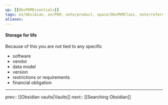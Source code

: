 ```yaml
---
up: [[ObsPKMEssentials]]
tags: on/Obsidian, on/PKM, note/product, space/ObsPKMClass, note/reference
aliases: 
---
```

#### Storage for life

Because of this you are not tied to any specific 
- software
- vendor
- data model
- version
- restrictions or requirements
- financial obligation

---
prev:: [[Obsidian vaults|Vaults]]
next:: [[Searching Obsidian]]
